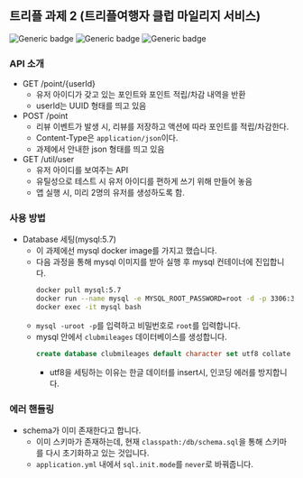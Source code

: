 ## 트리플 과제 2 (트리플여행자 클럽 마일리지 서비스)

![Generic badge](https://img.shields.io/badge/java-11-black)
![Generic badge](https://img.shields.io/badge/spring%20boot-2.5.4-brightgreen)
![Generic badge](https://img.shields.io/badge/mysql-5.7-blue)

### API 소개
- GET /point/{userId}
  - 유저 아이디가 갖고 있는 포인트와 포인트 적립/차감 내역을 반환
  - userId는 UUID 형태를 띄고 있음
- POST /point
  - 리뷰 이벤트가 발생 시, 리뷰를 저장하고 액션에 따라 포인트를 적립/차감한다.
  - Content-Type은 `application/json`이다.
  - 과제에서 안내한 json 형태를 띄고 있음
- GET /util/user
  - 유저 아이디를 보여주는 API
  - 유틸성으로 테스트 시 유저 아이디를 편하게 쓰기 위해 만들어 놓음
  - 앱 실행 시, 미리 2명의 유저를 생성하도록 함.

### 사용 방법
- Database 세팅(mysql:5.7)
  - 이 과제에선 mysql docker image를 가지고 했습니다.
  - 다음 과정을 통해 mysql 이미지를 받아 실행 후 mysql 컨테이너에 진입합니다.
    ```bash
    docker pull mysql:5.7
    docker run --name mysql -e MYSQL_ROOT_PASSWORD=root -d -p 3306:3306 mysql:5.7
    docker exec -it mysql bash
    ```
  - `mysql -uroot -p`를 입력하고 비밀번호로 `root`를 입력합니다.
  - mysql 안에서 `clubmileages` 데이터베이스를 생성합니다.
    ```sql
    create database clubmileages default character set utf8 collate utf8_general_ci;
    ```
    - utf8을 세팅하는 이유는 한글 데이터를 insert시, 인코딩 에러를 방지합니다.

### 에러 핸들링
- schema가 이미 존재한다고 합니다.
  - 이미 스키마가 존재하는데, 현재 `classpath:/db/schema.sql`을 통해 스키마를 다시 초기화하고 있는 것입니다.
  - `application.yml` 내에서 `sql.init.mode`를 `never`로 바꿔줍니다.